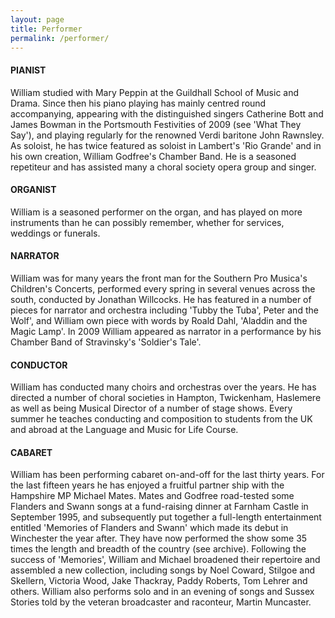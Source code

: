 ```yaml
---
layout: page
title: Performer
permalink: /performer/
---
```

#### PIANIST
William studied with Mary Peppin at the Guildhall School of Music and Drama. Since then his piano playing has mainly centred round accompanying, appearing with the distinguished singers Catherine Bott and James Bowman in the Portsmouth Festivities of 2009 (see 'What They Say'), and playing regularly for the renowned Verdi baritone John Rawnsley. As soloist, he has twice featured as soloist in Lambert's 'Rio Grande' and in his own creation, William Godfree's Chamber Band. He is a seasoned repetiteur and has assisted many a choral society opera group and singer.

#### ORGANIST
William is a seasoned performer on the organ, and has played on more instruments than he can possibly remember, whether for services, weddings or funerals.

#### NARRATOR
William was for many years the front man for the Southern Pro Musica's Children's Concerts, performed every spring in several venues across the south, conducted by Jonathan Willcocks.  He has featured in a number of pieces for narrator and orchestra including 'Tubby the Tuba', Peter and the Wolf', and William own piece with words by Roald Dahl, 'Aladdin and the Magic Lamp'.  In 2009 William appeared as narrator in a performance by his Chamber Band of Stravinsky's 'Soldier's Tale'.

#### CONDUCTOR
William has conducted many choirs and orchestras over the years.  He has directed a number of choral societies in Hampton, Twickenham, Haslemere as well as being Musical Director of a number of stage shows.  Every summer he teaches conducting and composition to students from the UK and abroad at the Language and Music for Life Course. 

#### CABARET
William has been performing cabaret on-and-off for the last thirty years. For the last fifteen years he has enjoyed a fruitful partner ship with the Hampshire MP Michael Mates. Mates and Godfree road-tested some Flanders and Swann songs at a fund-raising dinner at Farnham Castle in September 1995, and subsequently put together a full-length entertainment entitled 'Memories of Flanders and Swann' which made its debut in Winchester the year after. They have now performed the show some 35 times the length and breadth of the country (see archive).
Following the success of 'Memories', William and Michael broadened their repertoire and assembled a new collection, including songs by Noel Coward, Stilgoe and Skellern, Victoria Wood, Jake Thackray, Paddy Roberts, Tom Lehrer and others.
William also performs solo and in an evening of songs and Sussex Stories told by the veteran broadcaster and raconteur, Martin Muncaster.

